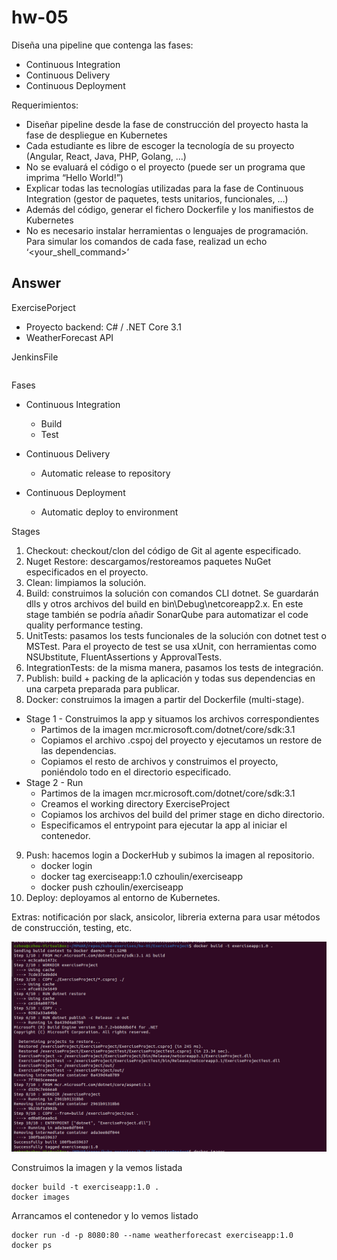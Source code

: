 # hw-05

Diseña una pipeline que contenga las fases:
- Continuous Integration
- Continuous Delivery
- Continuous Deployment

Requerimientos:
- Diseñar pipeline desde la fase de construcción del proyecto hasta la fase de despliegue en Kubernetes
- Cada estudiante es libre de escoger la tecnología de su proyecto (Angular, React, Java, PHP, Golang, …)
- No se evaluará el código o el proyecto (puede ser un programa que imprima “Hello World!”)
- Explicar todas las tecnologías utilizadas para la fase de Continuous Integration (gestor de paquetes, tests unitarios, funcionales, …)
- Además del código, generar el fichero Dockerfile y los manifiestos de Kubernetes
- No es necesario instalar herramientas o lenguajes de programación. Para simular los comandos de cada fase, realizad un echo ‘<your_shell_command>’

## Answer

ExercisePorject
- Proyecto backend: C# / .NET Core 3.1
- WeatherForecast API 

JenkinsFile
~~~
~~~

Fases
- Continuous Integration
    - Build
    - Test

- Continuous Delivery
    - Automatic release to repository

- Continuous Deployment
    - Automatic deploy to environment

Stages
1. Checkout: checkout/clon del código de Git al agente especificado.
2. Nuget Restore: descargamos/restoreamos paquetes NuGet especificados en el proyecto.
3. Clean: limpiamos la solución.
4. Build: construimos la solución con comandos CLI dotnet. Se guardarán dlls y otros archivos del build en bin\Debug\netcoreapp2.x. En este stage también se podría añadir SonarQube para automatizar el code quality performance testing.
5. UnitTests: pasamos los tests funcionales de la solución con dotnet test o MSTest. Para el proyecto de test se usa xUnit, con herramientas como NSUbstitute, FluentAssertions y ApprovalTests.
6. IntegrationTests: de la misma manera, pasamos los tests de integración.
7. Publish: build + packing de la aplicación y todas sus dependencias en una carpeta preparada para publicar.
8. Docker: construimos la imagen a partir del Dockerfile (multi-stage).
- Stage 1 - Construimos la app y situamos los archivos correspondientes
    - Partimos de la imagen mcr.microsoft.com/dotnet/core/sdk:3.1
    - Copiamos el archivo .cspoj del proyecto y ejecutamos un restore de las dependencias.
    - Copiamos el resto de archivos y construimos el proyecto, poniéndolo todo en el directorio especificado.
- Stage 2 - Run
    - Partimos de la imagen mcr.microsoft.com/dotnet/core/sdk:3.1
    - Creamos el working directory ExerciseProject
    - Copiamos los archivos del build del primer stage en dicho directorio.
    - Especificamos el entrypoint para ejecutar la app al iniciar el contenedor.
9. Push: hacemos login a DockerHub y subimos la imagen al repositorio.
    - docker login
    - docker tag exerciseapp:1.0 czhoulin/exerciseapp
    - docker push czhoulin/exerciseapp
10. Deploy: deployamos al entorno de Kubernetes.

Extras: notificación por slack, ansicolor, libreria externa para usar métodos de construcción, testing, etc.


![image](./images/1.png)

Construimos la imagen y la vemos listada
~~~
docker build -t exerciseapp:1.0 .
docker images
~~~

Arrancamos el contenedor y lo vemos listado
~~~
docker run -d -p 8080:80 --name weatherforecast exerciseapp:1.0
docker ps
~~~


